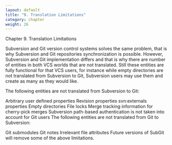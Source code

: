 ```yaml
---
layout: default
title: "9. Translation Limitations"
category: chapter
weight: 26
---
```

Chapter 9. Translation Limitations

Subversion and Git version control systems solves the same problem, that is why Subversion and Git repositories synchronization is possible. However, Subversion and Git implementation differs and that is why there are number of entities in both VCS worlds that are not translated. Still these entities are fully functional for that VCS users, for instance while empty directories are not translated from Subversion to Git, Subversion users may use them and create as many as they would like.

The following entities are not translated from Subversion to Git:

Arbitrary user defined properties
Revision properties
svn:externals properties
Empty directories
File locks
Merge tracking information for cherry-pick merges
Subversion path-based authentication is not taken into account for Git users
The following entities are not translated from Git to Subversion:

Git submodules
Git notes
Irrelevant file attributes
Future versions of SubGit will remove some of the above limitations.